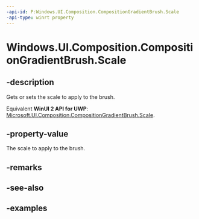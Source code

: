 ```yaml
---
-api-id: P:Windows.UI.Composition.CompositionGradientBrush.Scale
-api-type: winrt property
---
```


<!-- Property syntax.
public Vector2 Scale { get;  set; }
-->

# Windows.UI.Composition.CompositionGradientBrush.Scale

## -description

Gets or sets the scale to apply to the brush.

Equivalent **WinUI 2 API for UWP**: [Microsoft.UI.Composition.CompositionGradientBrush.Scale](/windows/winui/api/microsoft.ui.composition.compositiongradientbrush.scale).

## -property-value

The scale to apply to the brush.

## -remarks

## -see-also

## -examples


